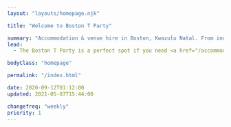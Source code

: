 ```yaml
---
layout: "layouts/homepage.njk"

title: "Welcome to Boston T Party"

summary: "Accommodation & venue hire in Boston, Kwazulu Natal. From individual leisure guests to groups, backpackers, campers, bikers & hikers, birthday celebrations and bull's parties, we invite you to come and enjoy our beautiful surroundings and relaxing atmosphere."
lead:
  - The Boston T Party is a perfect spot if you need <a href="/accommodation">somewhere to stay</a> or an authentic <a href="/venue-hire">venue to hold your function</a>.

bodyClass: "homepage"

permalink: "/index.html"

date: 2020-09-12T01:12:00
updated: 2021-05-07T15:44:00

changefreq: "weekly"
priority: 1
---
```

